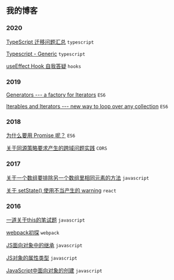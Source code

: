 ## 我的博客


### 2020

[TypeScript 迁移问题汇总](https://github.com/wuzhenquan/blog/issues/20) `typescript` 

[Typescript - Generic](https://github.com/wuzhenquan/blog/issues/19) `typescript` 

[useEffect Hook 自我答疑](https://github.com/wuzhenquan/blog/issues/18) `hooks` 

### 2019

[Generators --- a factory for Iterators](https://github.com/wuzhenquan/blog/issues/16) `ES6`

[Iterables and Iterators --- new way to loop over any collection](https://github.com/wuzhenquan/blog/issues/15) `ES6` 

### 2018

[为什么要用 Promise 呢？](https://github.com/wuzhenquan/blog/issues/13) `ES6` 

[关于同源策略要求产生的跨域问题实践](https://github.com/wuzhenquan/blog/issues/12) `CORS`

### 2017

[关于一个数组要排除另一个数组里相同元素的方法](https://github.com/wuzhenquan/blog/issues/10) `javascript` 

[关于 setState() 使用不当产生的 warning](https://github.com/wuzhenquan/blog/issues/9) `react`

### 2016

[一道关于this的笔试题](https://github.com/wuzhenquan/blog/issues/7) `javascript` 

[webpack初探](https://github.com/wuzhenquan/blog/issues/6) `webpack` 

[JS面向对象中的继承](https://github.com/wuzhenquan/blog/issues/4) `javascript` 

[JS对象的属性类型](https://github.com/wuzhenquan/blog/issues/3) `javascript` 

[JavaScript中面向对象的创建](https://github.com/wuzhenquan/blog/issues/2) `javascript` 
